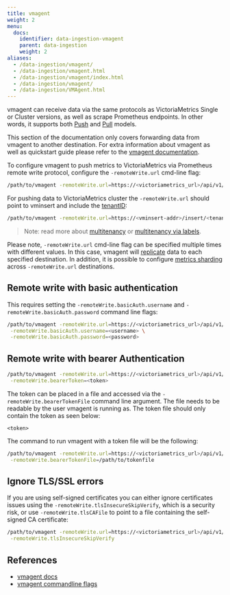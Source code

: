 ```yaml
---
title: vmagent
weight: 2
menu:
  docs:
    identifier: data-ingestion-vmagent
    parent: data-ingestion
    weight: 2
aliases:
  - /data-ingestion/vmagent/
  - /data-ingestion/vmagent.html
  - /data-ingestion/vmagent/index.html
  - /data-ingestion/vmagent/
  - /data-ingestion/VMAgent.html
---
```


vmagent can receive data via the same protocols as VictoriaMetrics Single or Cluster versions,
as well as scrape Prometheus endpoints. In other words, 
it supports both [Push](https://docs.victoriametrics.com/victoriametrics/keyconcepts/#push-model) and [Pull](https://docs.victoriametrics.com/victoriametrics/keyconcepts/#pull-model) models.

This section of the documentation only covers forwarding data from vmagent to another destination.
For extra information about vmagent as well as quickstart guide please refer to the [vmagent documentation](https://docs.victoriametrics.com/victoriametrics/vmagent/).

To configure vmagent to push metrics to VictoriaMetrics via Prometheus remote write protocol,
configure the `-remoteWrite.url` cmd-line flag:

```sh
/path/to/vmagent -remoteWrite.url=https://<victoriametrics_url>/api/v1/write
```

For pushing data to VictoriaMetrics cluster the `-remoteWrite.url` should point to vminsert and include
the [tenantID](https://docs.victoriametrics.com/victoriametrics/cluster-victoriametrics/#url-format):
```sh
/path/to/vmagent -remoteWrite.url=https://<vminsert-addr>/insert/<tenant_id>/prometheus/api/v1/write
```

> Note: read more about [multitenancy](https://docs.victoriametrics.com/victoriametrics/cluster-victoriametrics/#multitenancy)
> or [multitenancy via labels](https://docs.victoriametrics.com/victoriametrics/cluster-victoriametrics/#multitenancy-via-labels).

Please note, `-remoteWrite.url` cmd-line flag can be specified multiple times with different values. In this case,
vmagent will [replicate](https://docs.victoriametrics.com/victoriametrics/vmagent/#replication-and-high-availability) data to each 
specified destination. In addition, it is possible to configure [metrics sharding](https://docs.victoriametrics.com/victoriametrics/vmagent/#sharding-among-remote-storages)
across `-remoteWrite.url` destinations.

## Remote write with basic authentication

This requires setting the `-remoteWrite.basicAuth.username` and `-remoteWrite.basicAuth.password` command line flags:
```sh
/path/to/vmagent -remoteWrite.url=https://<victoriametrics_url>/api/v1/write \
 -remoteWrite.basicAuth.username=<username> \
 -remoteWrite.basicAuth.password=<password>
```

## Remote write with bearer Authentication

```sh
/path/to/vmagent -remoteWrite.url=https://<victoriametrics_url>/api/v1/write \
 -remoteWrite.bearerToken=<token>
```

The token can be placed in a file and accessed via the `-remoteWrite.bearerTokenFile` command line argument.
The file needs to be readable by the user vmagent is running as. The token file should only contain the token as seen below:
```
<token>
```

The command to run vmagent with a token file will be the following:
```sh
/path/to/vmagent -remoteWrite.url=https://<victoriametrics_url>/api/v1/write \
 -remoteWrite.bearerTokenFile=/path/to/tokenfile
```

## Ignore TLS/SSL errors

If you are using self-signed certificates you can either ignore certificates issues using 
the `-remoteWrite.tlsInsecureSkipVerify`, which is a security risk, or use `-remoteWrite.tlsCAFile` to point
to a file containing the self-signed CA certificate:

```sh
/path/to/vmagent -remoteWrite.url=https://<victoriametrics_url>/api/v1/write \
 -remoteWrite.tlsInsecureSkipVerify
```

## References

- [vmagent docs](https://docs.victoriametrics.com/victoriametrics/vmagent/)
- [vmagent commandline flags](https://docs.victoriametrics.com/victoriametrics/vmagent/#advanced-usage)
